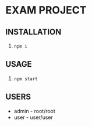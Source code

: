 # EXAM PROJECT

## INSTALLATION
1. `npm i`

## USAGE
1. `npm start`

## USERS
* admin - root/root
* user - user/user
